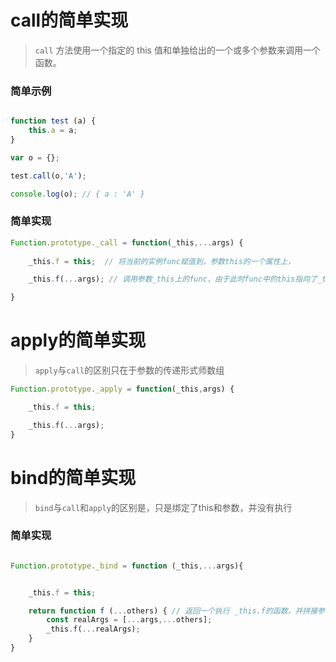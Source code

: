 # call的简单实现

> ```call``` 方法使用一个指定的 this 值和单独给出的一个或多个参数来调用一个函数。

### 简单示例

``` javascript

function test (a) {
    this.a = a;
}

var o = {};

test.call(o,'A');

console.log(o); // { a : 'A' }

```

### 简单实现

``` javascript
Function.prototype._call = function(_this,...args) {
    
    _this.f = this;  // 将当前的实例func赋值到，参数this的一个属性上，

    _this.f(...args); // 调用参数_this上的func，由于此时func中的this指向了_this,实现了this的绑定

}
```

# apply的简单实现
> ```apply```与```call```的区别只在于参数的传递形式师数组

``` javascript
Function.prototype._apply = function(_this,args) {

    _this.f = this;

    _this.f(...args);
}

```

# bind的简单实现

> ```bind```与```call```和```apply```的区别是，只是绑定了this和参数，并没有执行

### 简单实现
``` javascript

Function.prototype._bind = function (_this,...args){


    _this.f = this;

    return function f (...others) { // 返回一个执行 _this.f的函数，并拼接参数
        const realArgs = [...args,...others];
        _this.f(...realArgs);
    }
}

```
